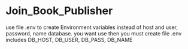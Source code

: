 # Join_Book_Publisher
use file .env to create Environment variables instead of host and user, password, name database.
you want use then you must create file .env includes DB_HOST, DB_USER, DB_PASS, DB_NAME
